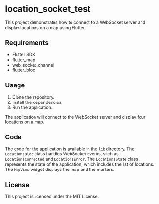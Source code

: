 # location_socket_test
This project demonstrates how to connect to a WebSocket server and display locations on a map using Flutter.

## Requirements

* Flutter SDK
* flutter_map
* web_socket_channel
* flutter_bloc

## Usage

1. Clone the repository.
2. Install the dependencies.
3. Run the application.

The application will connect to the WebSocket server and display four locations on a map.

## Code

The code for the application is available in the `lib` directory. The `LocationsBloc` class handles WebSocket events, such as `LocationsConnected` and `LocationsError`. The `LocationsState` class represents the state of the application, which includes the list of locations. The `MapView` widget displays the map and the markers.

## License

This project is licensed under the MIT License.

